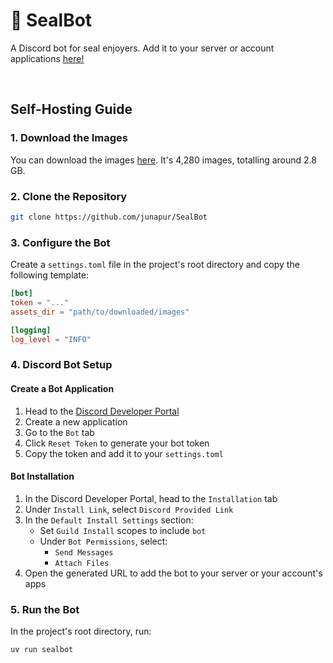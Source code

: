 # 🦭 SealBot
A Discord bot for seal enjoyers. Add it to your server or account applications [here!](https://discord.com/oauth2/authorize?client_id=1410056445747265636)

<br>

## Self-Hosting Guide

### 1. Download the Images
You can download the images [here](https://drive.proton.me/urls/AX10JBT0ER#H0CnX5ZK1LDY).
It's 4,280 images, totalling around 2.8 GB.

### 2. Clone the Repository
```bash
git clone https://github.com/junapur/SealBot
```

### 3. Configure the Bot
Create a `settings.toml` file in the project's root directory 
and copy the following template:

```toml
[bot]
token = "..."
assets_dir = "path/to/downloaded/images"

[logging]
log_level = "INFO"
```

### 4. Discord Bot Setup

#### Create a Bot Application
1. Head to the [Discord Developer Portal](https://discord.com/developers/applications)
2. Create a new application
3. Go to the `Bot` tab
4. Click `Reset Token` to generate your bot token
5. Copy the token and add it to your `settings.toml`

#### Bot Installation
1. In the Discord Developer Portal, head to the `Installation` tab
2. Under `Install Link`, select `Discord Provided Link`
3. In the `Default Install Settings` section:
   - Set `Guild Install` scopes to include `bot`
   - Under `Bot Permissions`, select:
     - `Send Messages`
     - `Attach Files`
4. Open the generated URL to add the bot to your server or your account's apps

### 5. Run the Bot
In the project's root directory, run:

```bash
uv run sealbot
```

